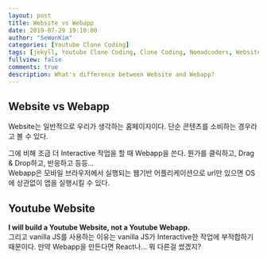 ```yaml
---
layout: post
title: Website vs Webapp
date: 2019-07-29 19:10:00
author: "SeWonKim"
categories: [Youtube Clone Coding]
tags: [jekyll, Youtube Clone Coding, Clone Coding, Nomadcoders, Website, Webapp]
fullview: false
comments: true
description: What's difference between Website and Webapp?
---
```



## Website vs Webapp
Website는 일반적으로 우리가 생각하는 홈페이지이다. 단순 콘텐츠를 소비하는 경우라고 볼 수 있다.               


그에 비해 조금 더 Interactive 작업을 할 때 Webapp을 쓴다. 뭔가를 클릭하고, Drag & Drop하고, 반응하고 등등...          
Webapp은 모바일 브라우저에서 실행되는 웹기반 어플리케이션으로 url만 있으면 OS에 상관없이 앱을 실행시킬 수 있다.




## Youtube Website
**I will build a Youtube Website, not a Youtube Webapp.**      
그리고 vanilla JS를 사용하는 이유는 vanilla JS가 Interactive한 작업에 부적합하기 때문이다. 만약 Webapp을 만든다면 React나... 뭐 다른걸 썼겠지?

